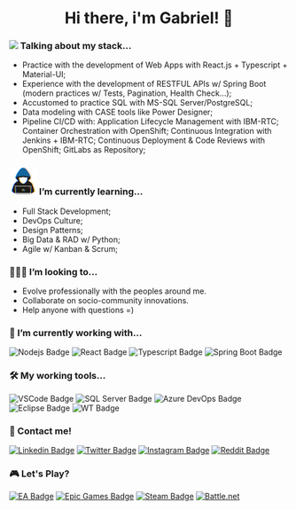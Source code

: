 
<h1 align="center"><b>Hi there, i'm Gabriel! 👋</b></h1>


### <img src="https://media2.giphy.com/media/QssGEmpkyEOhBCb7e1/giphy.gif?cid=ecf05e47a0n3gi1bfqntqmob8g9aid1oyj2wr3ds3mg700bl&rid=giphy.gif" width ="25"><b>  Talking about my stack...</b>


- Practice with the development of Web Apps with React.js + Typescript + Material-UI; 
- Experience with the development of RESTFUL APIs w/ Spring Boot (modern practices w/ Tests, Pagination, Health Check...);
- Accustomed to practice SQL with MS-SQL Server/PostgreSQL;
- Data modeling with CASE tools like Power Designer;
- Pipeline CI/CD with: Application Lifecycle Management with IBM-RTC; Container Orchestration with OpenShift; Continuous Integration with Jenkins + IBM-RTC; Continuous Deployment & Code Reviews with OpenShift; GitLabs as Repository;


### <picture><img src = "https://github.com/gabrielmg7/gabrielmg7/raw/main/assets/mdImages/about_me.gif" width = 50px></picture> I’m currently learning...

- Full Stack Development;
- DevOps Culture;
- Design Patterns;
- Big Data & RAD w/ Python;
- Agile w/ Kanban & Scrum;


### 👨🏻‍💻 I’m looking to...

- Evolve professionally with the peoples around me.
- Collaborate on socio-community innovations.
- Help anyone with questions =)


### 💼 I’m currently working with...

![Nodejs Badge](https://img.shields.io/badge/Node.js-339933.svg?style=for-the-badge&logo=nodedotjs&logoColor=white)
![React Badge](https://img.shields.io/badge/React-61DAFB.svg?style=for-the-badge&logo=React&logoColor=black)
![Typescript Badge](https://img.shields.io/badge/TypeScript-3178C6.svg?style=for-the-badge&logo=TypeScript&logoColor=white)
![Spring Boot Badge](https://img.shields.io/badge/Spring%20Boot-6DB33F.svg?style=for-the-badge&logo=Spring-Boot&logoColor=black)


### 🛠 My working tools...

![VSCode Badge](https://img.shields.io/badge/Visual%20Studio%20Code-007ACC.svg?style=for-the-badge&logo=Visual-Studio-Code&logoColor=white)
![SQL Server Badge](https://img.shields.io/badge/Microsoft%20SQL%20Server-CC2927.svg?style=for-the-badge&logo=Microsoft-SQL-Server&logoColor=black)
![Azure DevOps Badge](https://img.shields.io/badge/Azure%20DevOps-0078D7.svg?style=for-the-badge&logo=Azure-DevOps&logoColor=white)
![Eclipse Badge](https://img.shields.io/badge/Eclipse%20IDE-2C2255.svg?style=for-the-badge&logo=Eclipse-IDE&logoColor=white)
![WT Badge](https://img.shields.io/badge/Windows%20Terminal-4D4D4D.svg?style=for-the-badge&logo=Windows-Terminal&logoColor=white)



### 📱 Contact me!

[![Linkedin Badge](https://img.shields.io/badge/LinkedIn-0A66C2.svg?style=for-the-badge&logo=LinkedIn&logoColor=white)](https://www.linkedin.com/in/gabrielm-dev/)
[![Twitter Badge](https://img.shields.io/badge/Twitter-1DA1F2.svg?style=for-the-badge&logo=Twitter&logoColor=white)](https://twitter.com/gabrielm_dev)
[![Instagram Badge](https://img.shields.io/badge/Instagram-E4405F.svg?style=for-the-badge&logo=Instagram&logoColor=white)](https://instagram.com/gabrielm_dev/)
[![Reddit Badge](https://img.shields.io/badge/Reddit-FF4500.svg?style=for-the-badge&logo=Reddit&logoColor=white)](reddit.com/gabrielmg_dev)


### 🎮 Let's Play?
[![EA Badge](https://img.shields.io/badge/EA-000000.svg?style=for-the-badge&logo=EA&logoColor=white)]()
[![Epic Games Badge](https://img.shields.io/badge/Epic%20Games-313131.svg?style=for-the-badge&logo=Epic-Games&logoColor=white)]()
[![Steam Badge](https://img.shields.io/badge/Steam-000000.svg?style=for-the-badge&logo=Steam&logoColor=whitehttps://img.shields.io/badge/Steam-000000.svg?style=for-the-badge&logo=Steam&logoColor=white)]()
[![Battle.net](https://img.shields.io/badge/Battle.net-148EFF.svg?style=for-the-badge&logo=battledotnet&logoColor=white)]()
